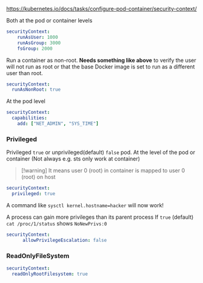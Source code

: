 https://kubernetes.io/docs/tasks/configure-pod-container/security-context/

Both at the pod or container levels
```yaml
securityContext:
    runAsUser: 1000
    runAsGroup: 3000
    fsGroup: 2000
```

Run a container as non-root. **Needs something like above** to verify the user will not run as root or that the base Docker image is set to run as a different user than root.
```yaml
securityContext:
  runAsNonRoot: true
```

At the pod level
```yaml
securityContext:
  capabilities:
    add: ["NET_ADMIN", "SYS_TIME"]
```

### Privileged
Privileged `true` or unprivileged(default) `false` pod. At the level of the pod or container (Not always e.g. sts only work at container)
> [!warning] It means user 0 (root) in container is mapped to user 0 (root) on host 
```yaml
securityContext:
  privileged: true
```
A command like `sysctl kernel.hostname=hacker` will now work!

A process can gain more privileges than its parent process
If `true` (default) `cat /proc/1/status` shows `NoNewPrivs:0`
```yaml
securityContext:
      allowPrivilegeEscalation: false
```

### ReadOnlyFileSystem
```yaml
securityContext:
  readOnlyRootFilesystem: true
```